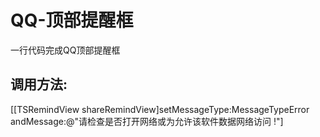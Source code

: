 # QQ-顶部提醒框
一行代码完成QQ顶部提醒框
## 调用方法:
[[TSRemindView shareRemindView]setMessageType:MessageTypeError andMessage:@"请检查是否打开网络或为允许该软件数据网络访问 !"]

